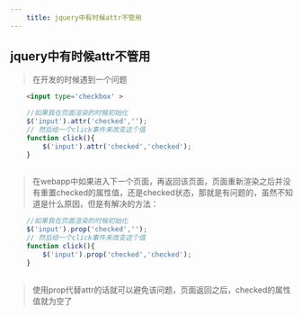 ```yaml
---
    title: jquery中有时候attr不管用
---
```


## jquery中有时候attr不管用

> 在开发的时候遇到一个问题
````html
    <input type='checkbox' >
````
````javascript
    //如果我在页面渲染的时候初始化
    $('input').attr('checked','');
    // 然后给一个click事件来改变这个值
    function click(){
        $('input').attr('checked','checked');
    }
    
````

> 在webapp中如果进入下一个页面，再返回该页面，页面重新渲染之后并没有重置checked的属性值，还是checked状态，那就是有问题的，虽然不知道是什么原因，但是有解决的方法：

````javascript
    //如果我在页面渲染的时候初始化
    $('input').prop('checked','');
    // 然后给一个click事件来改变这个值
    function click(){
        $('input').prop('checked','checked');
    }
    
````

> 使用prop代替attr的话就可以避免该问题，页面返回之后，checked的属性值就为空了